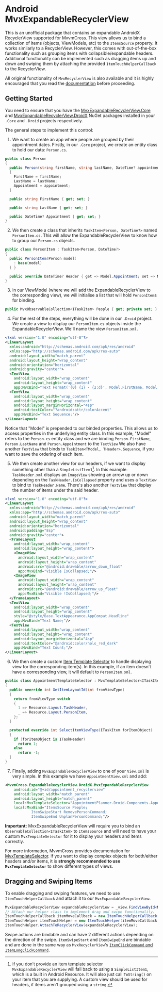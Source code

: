 # Android MvxExpandableRecyclerView

This is an unofficial package that contains an expandable AndroidX RecyclerView supported for MvvmCross. This view allows us to bind a collection of items (objects, ViewModels, etc) to the `ItemsSource` property. It works similarly to a RecyclerView. However, this comes with out-of-the-box functionality such as grouping items with collapsible/expandable headers. Additional functionality can be implemented such as dragging items up and down and swiping them by attaching the provided `ItemTouchHelperCallback` to the RecyclerView. 

All original functionality of `MvxRecyclerView` is also available and it is highly encouraged that you read the [documentation](https://www.mvvmcross.com/documentation/platform/android/android-recyclerview) before proceeding.

## Getting Started

You need to ensure that you have the [MvxExpandableRecyclerView.Core](https://www.nuget.org/packages/MvxExpandableRecyclerView.Core/) and [MvxExpandableRecyclerView.DroidX](https://www.nuget.org/packages/MvxExpandableRecyclerView.DroidX/) NuGet packages installed in your `.Core` and `.Droid` projects respectively.

The general steps to implement this control:

1. We want to create an app where people are grouped by their appointment dates. Firstly, in our `.Core` project, we create an entity class to hold our data: `Person.cs`.

```csharp
public class Person
{
  public Person(string firstName, string lastName, DateTime? appointment)
  {
    FirstName = firstName;
    LastName = lastName;
    Appointment = appointment;
  }

  public string FirstName { get; set; }

  public string LastName { get; set; }

  public DateTime? Appointment { get; set; }
}
```

2. We then create a class that inherits `TaskItem<Person, DateTime?>` named `PersonItem.cs`. This will allow the ExpandableRecyclerView to know how to group our `Person.cs` objects.

```csharp
public class PersonItem : TaskItem<Person, DateTime?>
{
  public PersonItem(Person model) 
    : base(model)
  { }

  public override DateTime? Header { get => Model.Appointment; set => Model.Appointment = value; }
}
```

3. In our ViewModel (where we will add the ExpandableRecyclerView to the corresponding view), we will initialise a list that will hold `PersonItem`s for binding.

```csharp
public MvxObservableCollection<ITaskItem> People { get; private set; }
```

4. For the rest of the steps, everything will be done in our `.Droid` project. We create a view to display our `PersonItem.cs` objects inside the ExpandableRecyclerView. We'll name the view `PersonItem.xml`.

```xml
<?xml version="1.0" encoding="utf-8"?>
<LinearLayout
  xmlns:android="http://schemas.android.com/apk/res/android"
  xmlns:app="http://schemas.android.com/apk/res-auto"
  android:layout_width="match_parent"
  android:layout_height="wrap_content"
  android:orientation="horizontal"
  android:gravity="center">
  <TextView
    android:layout_width="wrap_content"
    android:layout_height="wrap_content"
    app:MvxBind="Text Format('{0} {1} - {2:d}', Model.FirstName, Model.LastName, Model.Appointment);"/>
  <TextView
    android:layout_width="wrap_content"
    android:layout_height="wrap_content"
    android:layout_marginHorizontal="4sp"
    android:textColor="?android:attr/colorAccent"
    app:MvxBind="Text Sequence;"/>
</LinearLayout>
```

Notice that "Model" is prepended to our binded properties. This allows us to access properties in the underlying entity class. In this example, "Model" refers to the `Person.cs` entity class and we are binding `Person.FirstName`, `Person.LastName` and `Person.Appointment` to the `TextView` We also have another `TextView` that binds to `TaskItem<TModel, THeader>.Sequence`, if you want to save the ordering of each item.

5. We then create another view for our headers, if we want to display something other than a `SimpleListItem1`[^1]. In this example: `TaskHeader.xml` displays an `ImageView` showing an arrow up or down depending on the `TaskHeader.IsCollapsed` property and uses a `TextView` to bind to `TaskHeader.Name`. There's also another `TextView` that display the number of items under the said header.

```xml
<?xml version="1.0" encoding="utf-8"?>
<LinearLayout
  xmlns:android="http://schemas.android.com/apk/res/android"
  xmlns:app="http://schemas.android.com/apk/res-auto"
  android:layout_width="match_parent"
  android:layout_height="wrap_content"
  android:orientation="horizontal"
  android:padding="8sp"
  android:gravity="center">
  <FrameLayout
    android:layout_width="wrap_content"
    android:layout_height="wrap_content">
    <ImageView
      android:layout_width="wrap_content"
      android:layout_height="wrap_content"
      android:src="@android:drawable/arrow_down_float"
      app:MvxBind="Visible IsCollapsed;"/>
    <ImageView
      android:layout_width="wrap_content"
      android:layout_height="wrap_content"
      android:src="@android:drawable/arrow_up_float"
      app:MvxBind="Visible !IsCollapsed;"/>
  </FrameLayout>
  <TextView
    android:layout_width="wrap_content"
    android:layout_height="wrap_content"
    style="@style/Base.TextAppearance.AppCompat.Headline"
    app:MvxBind="Text Name;"/>
  <TextView
    android:layout_width="wrap_content"
    android:layout_height="wrap_content"
    android:layout_marginHorizontal="4sp"
    android:textColor="@android:color/holo_red_dark"
    app:MvxBind="Text Count;"/>
</LinearLayout>
```

6. We then create a custom [Item Template Selector](https://www.mvvmcross.com/documentation/platform/android/android-recyclerview#using-an-item-template-selector) to handle displaying view for the corresponding item(s). In this example, if an item doesn't have a corresponding view, it will default to `PersonItem.xml`.

```csharp
public class AppointmentTemplateSelector : MvxTemplateSelector<ITaskItem>
{
  public override int GetItemLayoutId(int fromViewType)
  {
    return fromViewType switch
    {
      1 => Resource.Layout.TaskHeader,
      _ => Resource.Layout.PersonItem,
    };
  }

  protected override int SelectItemViewType(ITaskItem forItemObject)
  {
    if (forItemObject is ITaskHeader)
      return 1;
    else
      return -1;
  }
}
```

7. Finally, adding `MvxExpandableRecyclerView` to one of your `View.xml` is very simple. In this example we have `AppointmentView.xml` and add:

```xml
<MvvmCross.ExpandableRecyclerView.DroidX.MvxExpandableRecyclerView
	android:id="@+id/appointment_recyclerview"
	android:layout_width="match_parent"
	android:layout_height="match_parent"
	local:MvxTemplateSelector="AppointmentPlanner.Droid.Components.AppointmentTemplateSelector, AppointmentPlanner.Droid"
	local:MvxBind="ItemsSource People;
			ItemSwipeStart RemovePersonCommand;
			ItemSwipeEnd UnplanPersonCommand;"/>
```

__Important:__ MvxExpandableRecyclerView will require you to bind an `ObservableCollection<ITaskItem>` to `ItemsSource` and will need to have your custom `MvxTemplateSelector` for it to display your headers and items correctly.

For more information, MvvmCross provides documentation for [MvxTemplateSelector](https://www.mvvmcross.com/documentation/platform/android/android-recyclerview#using-an-item-template-selector). If you want to display complex objects for both/either headers and/or items, it is **strongly recommended to use `MvxTemplateSelector`** to show different types of views.

## Dragging and Swiping Items

To enable dragging and swiping features, we need to use `ItemTouchHelperCallback` and attach it to our `MvxExpandableRecyclerView`.

```csharp
MvxExpandableRecyclerView expandableRecyclerView = _view.FindViewById<MvxExpandableRecyclerView>(Resource.Id.appointment_recyclerview);
// Attach our helper class to implement drag and swipe functionality.
ItemTouchHelperCallback itemMoveCallback = new ItemTouchHelperCallback(expandableRecyclerView.Adapter);
ItemTouchHelper itemTouchHelper = new ItemTouchHelper(itemMoveCallback);
itemTouchHelper.AttachToRecyclerView(expandableRecyclerView);
```

Swipe actions are bindable and can have 2 different actions depending on the direction of the swipe. `ItemSwipeStart` and `ItemSwipeEnd` are bindable and are done in the same way as `MvxRecyclerView`'s [`ItemClickCommand` and `ItemLongClickCommand`](https://www.mvvmcross.com/documentation/platform/android/android-recyclerview#itemclick-and-itemlongclick-commands).

[^1]: If you don’t provide an item template selector `MvxExpandableRecyclerView` will fall back to using a `SimpleListItem1`, which is a built in Android Resource. It will also just call `ToString()` on your item that you are supplying. A custom view should be used for headers, if items aren't grouped using a `string`.
